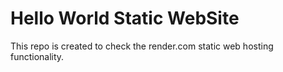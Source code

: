 # Hello World Static WebSite

This repo is created to check the render.com static web hosting functionality.
